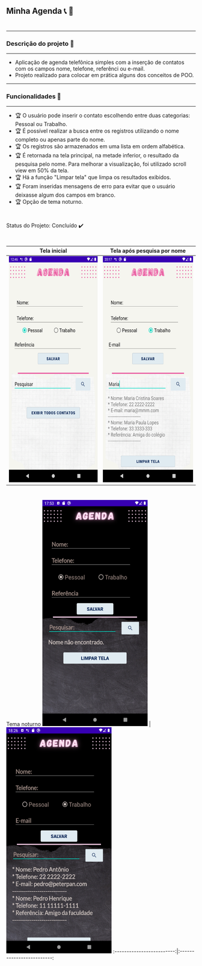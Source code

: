 ## Minha Agenda 📞 📑

#

_________________________________________________________________
### **Descrição do projeto** 🎯
-----------------------------------------------------------------

* Aplicação de agenda telefônica simples com a inserção de contatos com os campos nome, telefone, referênci ou e-mail.
* Projeto realizado para colocar em prática alguns dos conceitos de POO.
  

_________________________________________________________________
### **Funcionalidades** 🏁
-----------------------------------------------------------------

* 🏆 O usuário pode inserir o contato escolhendo entre duas categorias: Pessoal ou Trabalho.
* 🏆 É possível realizar a busca entre os registros utilizando o nome completo ou apenas parte do nome.
* 🏆 Os registros são armazenados em uma lista em ordem alfabética.
* 🏆 É retornada na tela principal, na metade inferior, o resultado da pesquisa pelo nome. Para melhorar a visualização, foi utilizado scroll view em 50% da tela.
* 🏆 Há a função "Limpar tela" que limpa os resultados exibidos.
* 🏆 Foram inseridas mensagens de erro para evitar que o usuário deixasse algum dos campos em branco.
* 🏆 Opção de tema noturno.
#

Status do Projeto: Concluído ✔️
&nbsp;

#
Tela inicial         |  Tela após pesquisa por nome
:-------------------------:|:-------------------------:
<img src = "https://github.com/scmarques/ViC/blob/master/MinhaAgenda/Screen_1.png" width="280" height="600">  |  <img src = "https://github.com/scmarques/ViC/blob/master/MinhaAgenda/Screen_2.png" width="280" height="600">

#
Tema noturno 
<img src = "https://github.com/scmarques/ViC/blob/master/MinhaAgenda/Screen_3.png" width="280" height="600"> | <img src = "https://github.com/scmarques/ViC/blob/master/MinhaAgenda/Screen_4.png" width="280" height="600"> 
:-------------------------:|:-------------------------:
